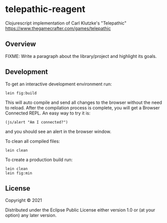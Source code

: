 # telepathic-reagent

Clojurescript implementation of Carl Klutzke's "Telepathic" https://www.thegamecrafter.com/games/telepathic

## Overview

FIXME: Write a paragraph about the library/project and highlight its goals.

## Development

To get an interactive development environment run:

    lein fig:build

This will auto compile and send all changes to the browser without the
need to reload. After the compilation process is complete, you will
get a Browser Connected REPL. An easy way to try it is:

    (js/alert "Am I connected?")

and you should see an alert in the browser window.

To clean all compiled files:

	lein clean

To create a production build run:

	lein clean
	lein fig:min


## License

Copyright © 2021 

Distributed under the Eclipse Public License either version 1.0 or (at your option) any later version.
